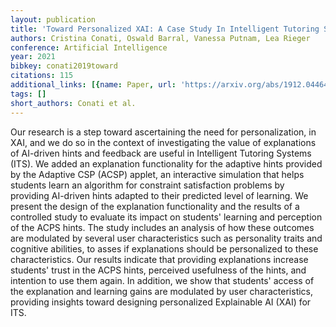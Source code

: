 ```yaml
---
layout: publication
title: 'Toward Personalized XAI: A Case Study In Intelligent Tutoring Systems'
authors: Cristina Conati, Oswald Barral, Vanessa Putnam, Lea Rieger
conference: Artificial Intelligence
year: 2021
bibkey: conati2019toward
citations: 115
additional_links: [{name: Paper, url: 'https://arxiv.org/abs/1912.04464'}]
tags: []
short_authors: Conati et al.
---
```

Our research is a step toward ascertaining the need for personalization, in
XAI, and we do so in the context of investigating the value of explanations of
AI-driven hints and feedback are useful in Intelligent Tutoring Systems (ITS).
We added an explanation functionality for the adaptive hints provided by the
Adaptive CSP (ACSP) applet, an interactive simulation that helps students learn
an algorithm for constraint satisfaction problems by providing AI-driven hints
adapted to their predicted level of learning. We present the design of the
explanation functionality and the results of a controlled study to evaluate its
impact on students' learning and perception of the ACPS hints. The study
includes an analysis of how these outcomes are modulated by several user
characteristics such as personality traits and cognitive abilities, to asses if
explanations should be personalized to these characteristics. Our results
indicate that providing explanations increase students' trust in the ACPS
hints, perceived usefulness of the hints, and intention to use them again. In
addition, we show that students' access of the explanation and learning gains
are modulated by user characteristics, providing insights toward designing
personalized Explainable AI (XAI) for ITS.